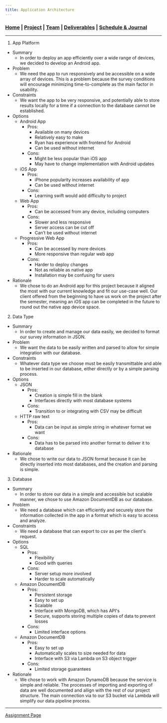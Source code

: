 ```yaml
---
title: Application Architecture
---
```

### [Home](https://mtcahill57.github.io/523-fa20-m.github.io/) \| [Project](project.md) \| [Team](team.md) \| [Deliverables](deliverables.md) \| [Schedule & Journal](journal-sched.md)

___

1. App Platform
* Summary
  * In order to deploy an app efficiently over a wide range of devices, we decided to develop an Android app.
* Problem
  * We need the app to run responsively and be accessible on a wide array of devices. This is a problem because the survey conditions will encourage minimizing time-to-complete as the main factor in usability.
* Constraints
  * We want the app to be very responsive, and potentially able to store results locally for a time if a connection to the database cannot be established. 
* Options
  * Android App
    * Pros: 
      * Available on many devices
      * Relatively easy to make
      * Ryan has experience with frontend for Android
      * Can be used without internet
    * Cons: 
      * Might be less popular than iOS app
      * May have to change implementation with Android updates
  * iOS App
    * Pros: 
      * iPhone popularity increases availability of app
      * Can be used without internet
    * Cons: 
      * Learning swift would add difficulty to project
  * Web App
    * Pros: 
      * Can be accessed from any device, including computers
    * Cons: 
      * Slower and less responsive
      * Server access can be cut off
      * Can’t be used without internet
  * Progressive Web App
    * Pros: 
      * Can be accessed by more devices
      * More responsive than regular web app
    * Cons: 
      * Harder to deploy changes
      * Not as reliable as native app
      * Installation may be confusing for users
* Rationale
  * We chose to do an Android app for this project because it aligned the most with our current knowledge and fit our use-case well. Our client offered from the beginning to have us work on the project after the semester, meaning an iOS app can be completed in the future to round out the native app device space.
2. Data Type
* Summary
    * In order to create and manage our data easily, we decided to format our survey information in JSON.
* Problem
    * We want the data to be easily written and parsed to allow for simple integration with our database.
* Constraints
    * Whatever data type we choose must be easily transmittable and able to be inserted in our database, either directly or by a simple parsing process.
* Options
  * JSON
    * Pros:
      * Creation is simple fill in the blank
      * Interfaces directly with most database systems
    * Cons: 
      * Transition to or integrating with CSV may be difficult
  * HTTP raw text
    * Pros: 
      * Data can be input as simple string in whatever format we want
    * Cons: 
      * Data has to be parsed into another format to deliver it to database
* Rationale
  * We chose to write our data to JSON format because it can be directly inserted into most databases, and the creation and parsing is simple.
3. Database
* Summary
  * In order to store our data in a simple and accessible but scalable manner, we chose to use Amazon DocumentDB as our database.
* Problem
  * We need a database which can efficiently and securely store the information collected in the app in a format which is easy to access and analyze.
* Constraints
  * We need a database that can export to csv as per the client's request.
* Options
  * SQL
    * Pros:
      * Flexibility
      * Good with queries
    * Cons:
      * Server setup more involved
      * Harder to scale automatically
  * Amazon DocumentDB
    * Pros: 
      * Persistent storage
      * Easy to set up
      * Scalable
      * Interface with MongoDB, which has API's
      * Secure, supports storing multiple copies of data to prevent losses
    * Cons: 
      * Limited interface options
  * Amazon DocumentDB
    * Pros: 
      * Easy to set up
      * Automatically scales to size needed for data
      * Interface with S3 via Lambda on S3 object trigger
    * Cons: 
      * Limited storage guarantees
* Rationale
  * We chose to work with Amazon DynamoDB because the service is simple and reliable. The processes of importing and exporting of data are well documented and allign with the rest of our project structure. The main connection via to our S3 bucket via Lambda will simplify our data pipeline process.
___
[Assignment Page](https://comp523.cs.unc.edu/application-architecture/)
